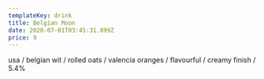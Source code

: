 ```yaml
---
templateKey: drink
title: Belgian Moon
date: 2020-07-01T03:45:31.899Z
price: 9
---
```


usa / belgian wit / rolled oats / valencia oranges / flavourful / creamy finish / 5.4%
